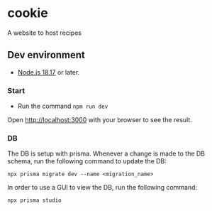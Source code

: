 # cookie

A website to host recipes

## Dev environment

- [Node.js 18.17](https://nodejs.org/en) or later.

### Start

- Run the command `npm run dev`

Open [http://localhost:3000](http://localhost:3000) with your browser to see the result.

### DB

The DB is setup with prisma. Whenever a change is made to the DB schema, run the following command to update the DB:

`npx prisma migrate dev --name <migration_name>`

In order to use a GUI to view the DB, run the following command:

`npx prisma studio`
